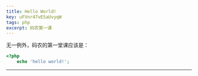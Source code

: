 ```yaml
---
title: Hello World!
key: uFVnr47vESaUvyqW
tags: php
excerpt: 码农第一课
---
```


无一例外，码农的第一堂课应该是：

```php
<?php
    echo 'hello world!';
```    

<!--more-->

---
